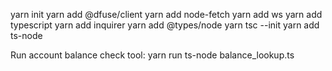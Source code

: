 yarn init
yarn add @dfuse/client 
yarn add node-fetch
yarn add ws
yarn add typescript
yarn add inquirer
yarn add @types/node
yarn tsc --init
yarn add ts-node

Run account balance check tool:
	yarn run ts-node balance_lookup.ts
